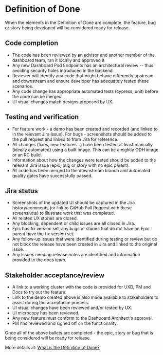 # Definition of Done
When the elements in the Definition of Done are complete, the feature, bug or story being developed will be considered ready for release.

## Code completion
- The code has been reviewed by an advisor and another member of the dashboard team, ran it locally and approved it.
- Any new Dashboard Pod Endpoints has an architectural review -- thus avoiding security holes introduced in the backend.
- Reviewer will identify any code that might behave differently upstream and downstream and ensure developer has adequately tested these scenarios.
- Any code change has appropriate automated tests (cypress, unit) before the code can be merged.
- UI visual changes match designs proposed by UX.

## Testing and verification
- For feature work - a demo has been created and recorded (and linked to in the relevant Jira issue).  For bugs - screenshots should be added to the pull request and linked to from Jira for reference.
- All changes (fixes, new features...) have been tested at least manually (ideally automated) using a built image.  This can be a nightly ODH image or an RC build.
- Information about how the changes were tested should be added to the relevant Jira issue (epic, bug or story with no epic parent).
- All code has been merged to the downstream branch and automated quality gates have successfully passed.

## Jira status
- Screenshots of the updated UI should be captured in the Jira history/comments (or link to GitHub Pull Request with these screenshots) to illustrate work that was completed.
- All related UX stories are closed.
- Any blocking, dependent or child issues are all closed in Jira.
- Epic has fix version set, any bugs or stories that do not have an Epic parent have the fix version set.
- Any follow-up issues that were identified during testing or review but do not block the release have been created in Jira and linked to the original issue.
- Any issues needing release notes are identified and information provided to the docs team.

## Stakeholder acceptance/review
- A link to a working cluster with the code is provided for UXD, PM and Docs to try out the feature.
- Link to the demo created above is also made available to stakeholders to assist during the acceptance process.
- UI visual changes have been reviewed and/or tested by UX.
- UI microcopy has been reviewed.
- Any new feature must conform to the Dashboard Architect's approval.
- PM has reviewed and signed off on the functionality.

Once all of the above bullets are completed - the epic, story or bug that is being considered will be ready for release.

More details at:  [What is the Definition of Done?](https://www.agilealliance.org/glossary/definition-of-done/)


